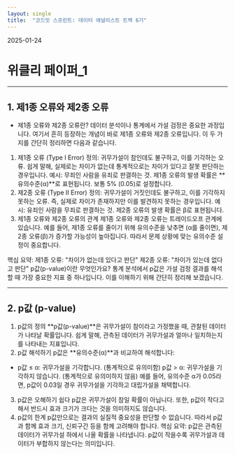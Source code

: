 ```yaml
---
layout: single
title:  "코드잇 스프린트: 데이터 애널리스트 트랙 6기"
---
```

2025-01-24
# 위클리 페이퍼_1
---
## 1. 제1종 오류와 제2종 오류

- 제1종 오류와 제2종 오류란?
데이터 분석이나 통계에서 가설 검정은 중요한 과정입니다. 여기서 흔히 등장하는 개념이 바로 제1종 오류와 제2종 오류입니다. 이 두 가지를 간단히 정리하면 다음과 같습니다.

1. 제1종 오류 (Type I Error)
정의: 귀무가설이 참인데도 불구하고, 이를 기각하는 오류.
쉽게 말해, 실제로는 차이가 없는데 통계적으로는 차이가 있다고 잘못 판단하는 경우입니다.
예시: 무죄인 사람을 유죄로 판결하는 것.
제1종 오류의 발생 확률은 **유의수준(α)**로 표현됩니다. 보통 5% (0.05)로 설정합니다.
2. 제2종 오류 (Type II Error)
정의: 귀무가설이 거짓인데도 불구하고, 이를 기각하지 못하는 오류.
즉, 실제로 차이가 존재하지만 이를 발견하지 못하는 경우입니다.
예시: 유죄인 사람을 무죄로 판결하는 것.
제2종 오류의 발생 확률은 β로 표현됩니다.
3. 제1종 오류와 제2종 오류의 관계
제1종 오류와 제2종 오류는 트레이드오프 관계에 있습니다. 예를 들어, 제1종 오류를 줄이기 위해 유의수준을 낮추면 (α를 줄이면), 제2종 오류(β)가 증가할 가능성이 높아집니다. 따라서 문제 상황에 맞는 유의수준 설정이 중요합니다.

핵심 요약:
제1종 오류: "차이가 없는데 있다고 판단"
제2종 오류: "차이가 있는데 없다고 판단"
p값(p-value)이란 무엇인가요?
통계 분석에서 p값은 가설 검정 결과를 해석할 때 가장 중요한 지표 중 하나입니다.
이를 이해하기 위해 간단히 정리해 보겠습니다.

---
## 2. p값 (p-value)
1. p값의 정의
**p값(p-value)**은 귀무가설이 참이라고 가정했을 때, 관찰된 데이터가 나타날 확률입니다.
쉽게 말해, 관측된 데이터가 귀무가설과 얼마나 일치하는지를 나타내는 지표입니다.
2. p값 해석하기
p값은 **유의수준(α)**과 비교하여 해석합니다:

- p값 ≤ α: 귀무가설을 기각합니다. (통계적으로 유의미함)
p값 > α: 귀무가설을 기각하지 않습니다. (통계적으로 유의미하지 않음)
예를 들어, 유의수준 α가 0.05라면, p값이 0.03일 경우 귀무가설을 기각하고 대립가설을 채택합니다.

3. p값은 오해하기 쉽다
p값은 귀무가설이 참일 확률이 아닙니다.
또한, p값이 작다고 해서 반드시 효과 크기가 크다는 것을 의미하지도 않습니다.
4. p값의 한계
p값만으로는 결과의 실질적 중요성을 판단할 수 없습니다.
따라서 p값과 함께 효과 크기, 신뢰구간 등을 함께 고려해야 합니다.
핵심 요약:
p값은 관측된 데이터가 귀무가설 하에서 나올 확률을 나타냅니다.
p값이 작을수록 귀무가설과 데이터가 부합하지 않는다는 의미입니다.
